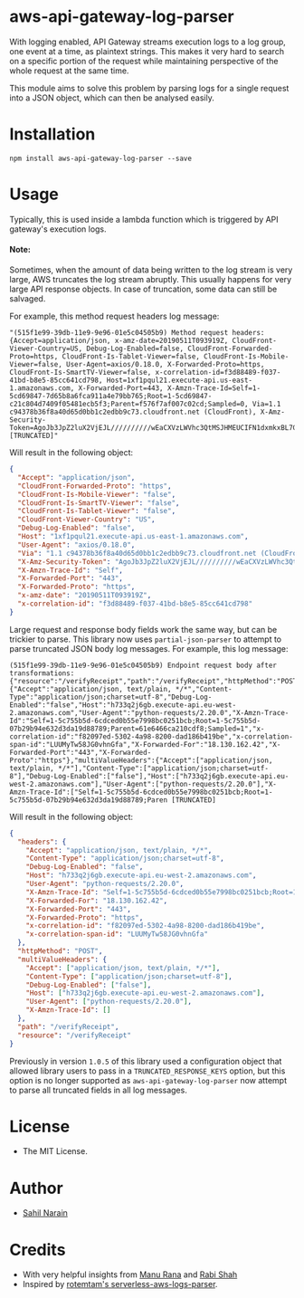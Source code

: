 # aws-api-gateway-log-parser

With logging enabled, API Gateway streams execution logs to a log group, one event at a time, as plaintext strings. This makes it very hard to search on a specific portion of the request while maintaining perspective of the whole request at the same time.

This module aims to solve this problem by parsing logs for a single request into a JSON object, which can then be analysed easily.

# Installation

`npm install aws-api-gateway-log-parser --save`

# Usage

Typically, this is used inside a lambda function which is triggered by API gateway's execution logs.

#### Note:

Sometimes, when the amount of data being written to the log stream is very large, AWS truncates the log stream abruptly. This usually happens for very large API response objects. In case of truncation, some data can still be salvaged.

For example, this method request headers log message:

```
"(515f1e99-39db-11e9-9e96-01e5c04505b9) Method request headers: {Accept=application/json, x-amz-date=20190511T093919Z, CloudFront-Viewer-Country=US, Debug-Log-Enabled=false, CloudFront-Forwarded-Proto=https, CloudFront-Is-Tablet-Viewer=false, CloudFront-Is-Mobile-Viewer=false, User-Agent=axios/0.18.0, X-Forwarded-Proto=https, CloudFront-Is-SmartTV-Viewer=false, x-correlation-id=f3d88489-f037-41bd-b8e5-85cc641cd798, Host=1xf1pqul21.execute-api.us-east-1.amazonaws.com, X-Forwarded-Port=443, X-Amzn-Trace-Id=Self=1-5cd69847-7d65b8a6fca911a4e79bb765;Root=1-5cd69847-c21c804d7409f05481ecb5f3;Parent=f576f7af007c02cd;Sampled=0, Via=1.1 c94378b36f8a40d65d0bb1c2edbb9c73.cloudfront.net (CloudFront), X-Amz-Security-Token=AgoJb3JpZ2luX2VjEJL//////////wEaCXVzLWVhc3QtMSJHMEUCIFN1dxmkxBL7GziWUXoMjRorbIwF7i5tjbr96N3unyksAiEAhy85vB35laoOipf8DIiCZDNywV9BlfMIwg5KcLl/QX8qtQIIi///////////ARAAGgw5NjgyMjM4ODI3NjUiDFesMF5/+pdWWKb+viqJArEZe8OkQH2zGZMvEzK7o4zL0y7SncIYE94UAl3dt/PyPhyJzBk+Nu0ZQhUbKCDil1NIXjcUhMvEqNkWIqBUkr9I02cWcQeLz1h7A2mP6plxF/iUL5BRdsqsJNJDHqzq2KpITS1Rw/zqvp [TRUNCATED]"
```

Will result in the following object:

```json
{
  "Accept": "application/json",
  "CloudFront-Forwarded-Proto": "https",
  "CloudFront-Is-Mobile-Viewer": "false",
  "CloudFront-Is-SmartTV-Viewer": "false",
  "CloudFront-Is-Tablet-Viewer": "false",
  "CloudFront-Viewer-Country": "US",
  "Debug-Log-Enabled": "false",
  "Host": "1xf1pqul21.execute-api.us-east-1.amazonaws.com",
  "User-Agent": "axios/0.18.0",
  "Via": "1.1 c94378b36f8a40d65d0bb1c2edbb9c73.cloudfront.net (CloudFront)",
  "X-Amz-Security-Token": "AgoJb3JpZ2luX2VjEJL//////////wEaCXVzLWVhc3QtMSJHMEUCIFN1dxmkxBL7GziWUXoMjRorbIwF7i5tjbr96N3unyksAiEAhy85vB35laoOipf8DIiCZDNywV9BlfMIwg5KcLl/QX8qtQIIi///////////ARAAGgw5NjgyMjM4ODI3NjUiDFesMF5/+pdWWKb+viqJArEZe8OkQH2zGZMvEzK7o4zL0y7SncIYE94UAl3dt/PyPhyJzBk+Nu0ZQhUbKCDil1NIXjcUhMvEqNkWIqBUkr9I02cWcQeLz1h7A2mP6plxF/iUL5BRdsqsJNJDHqzq2KpITS1Rw/zqvp [TRUNCATED]",
  "X-Amzn-Trace-Id": "Self",
  "X-Forwarded-Port": "443",
  "X-Forwarded-Proto": "https",
  "x-amz-date": "20190511T093919Z",
  "x-correlation-id": "f3d88489-f037-41bd-b8e5-85cc641cd798"
}
```

Large request and response body fields work the same way, but can be trickier to parse. This library now uses `partial-json-parser` to attempt to parse truncated JSON body log messages. For example, this log message:

```
(515f1e99-39db-11e9-9e96-01e5c04505b9) Endpoint request body after transformations: {"resource":"/verifyReceipt","path":"/verifyReceipt","httpMethod":"POST","headers":{"Accept":"application/json, text/plain, */*","Content-Type":"application/json;charset=utf-8","Debug-Log-Enabled":"false","Host":"h733q2j6gb.execute-api.eu-west-2.amazonaws.com","User-Agent":"python-requests/2.20.0","X-Amzn-Trace-Id":"Self=1-5c755b5d-6cdced0b55e7998bc0251bcb;Root=1-5c755b5d-07b29b94e632d3da19d88789;Parent=61e6466ca210cdf8;Sampled=1","x-correlation-id":"f82097ed-5302-4a98-8200-dad186b419be","x-correlation-span-id":"LUUMyTw58JG0vhnGfa","X-Forwarded-For":"18.130.162.42","X-Forwarded-Port":"443","X-Forwarded-Proto":"https"},"multiValueHeaders":{"Accept":["application/json, text/plain, */*"],"Content-Type":["application/json;charset=utf-8"],"Debug-Log-Enabled":["false"],"Host":["h733q2j6gb.execute-api.eu-west-2.amazonaws.com"],"User-Agent":["python-requests/2.20.0"],"X-Amzn-Trace-Id":["Self=1-5c755b5d-6cdced0b55e7998bc0251bcb;Root=1-5c755b5d-07b29b94e632d3da19d88789;Paren [TRUNCATED]
```

Will result in the following object:

```json
{
  "headers": {
    "Accept": "application/json, text/plain, */*",
    "Content-Type": "application/json;charset=utf-8",
    "Debug-Log-Enabled": "false",
    "Host": "h733q2j6gb.execute-api.eu-west-2.amazonaws.com",
    "User-Agent": "python-requests/2.20.0",
    "X-Amzn-Trace-Id": "Self=1-5c755b5d-6cdced0b55e7998bc0251bcb;Root=1-5c755b5d-07b29b94e632d3da19d88789;Parent=61e6466ca210cdf8;Sampled=1",
    "X-Forwarded-For": "18.130.162.42",
    "X-Forwarded-Port": "443",
    "X-Forwarded-Proto": "https",
    "x-correlation-id": "f82097ed-5302-4a98-8200-dad186b419be",
    "x-correlation-span-id": "LUUMyTw58JG0vhnGfa"
  },
  "httpMethod": "POST",
  "multiValueHeaders": {
    "Accept": ["application/json, text/plain, */*"],
    "Content-Type": ["application/json;charset=utf-8"],
    "Debug-Log-Enabled": ["false"],
    "Host": ["h733q2j6gb.execute-api.eu-west-2.amazonaws.com"],
    "User-Agent": ["python-requests/2.20.0"],
    "X-Amzn-Trace-Id": []
  },
  "path": "/verifyReceipt",
  "resource": "/verifyReceipt"
}
```

Previously in version `1.0.5` of this library used a configuration object that allowed library users to pass in a `TRUNCATED_RESPONSE_KEYS` option, but this option is no longer supported as `aws-api-gateway-log-parser` now attempt to parse all truncated fields in all log messages.

# License

- The MIT License.

# Author

- [Sahil Narain](https://github.com/sahilnarain)

# Credits

- With very helpful insights from [Manu Rana](https://github.com/manurana) and [Rabi Shah](https://github.com/rabishah)
- Inspired by [rotemtam's serverless-aws-logs-parser](https://github.com/rotemtam/serverless-aws-logs-parser).
